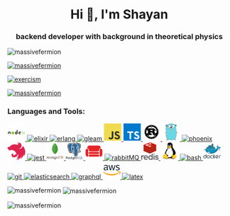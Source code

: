 <h1 align="center">Hi 👋, I'm Shayan</h1>
<h3 align="center">backend developer with background in theoretical physics</h3>

<p align="left"> <img src="https://komarev.com/ghpvc/?username=massivefermion&label=Profile%20views&color=0e75b6&style=flat" alt="massivefermion" /> </p>
<p align="left"> <a href="https://twitter.com/massivefermion" target="blank"><img src="https://img.shields.io/twitter/follow/massivefermion?logo=twitter&style=plastic" alt="massivefermion" /></a> </p>
<a href="https://exercism.org/profiles/massivefermion" target="_blank" rel="noreferrer"><img src="https://avatars.githubusercontent.com/u/5624255?s=200&v=4" alt="exercism" width="64" height="64"></a>

<p align="left"> <a href="https://github.com/ryo-ma/github-profile-trophy"><img src="https://github-profile-trophy.vercel.app/?username=massivefermion&theme=darkhub&no-frame=true&row=1&margin-w=16" alt="massivefermion" /></a> </p>

</p>
<h3 align="left">Languages and Tools:</h3>
<p align="left">
<a href="https://nodejs.org" target="_blank" rel="noreferrer"> <img src="https://raw.githubusercontent.com/devicons/devicon/master/icons/nodejs/nodejs-original-wordmark.svg" alt="nodejs" width="40" height="40"/> </a>
<a href="https://elixir-lang.org" target="_blank" rel="noreferrer"> <img src="https://www.vectorlogo.zone/logos/elixir-lang/elixir-lang-icon.svg" alt="elixir" width="40" height="40"/> </a>
<a href="https://www.erlang.org/" target="_blank" rel="noreferrer"> <img src="https://www.vectorlogo.zone/logos/erlang/erlang-official.svg" alt="erlang" width="40" height="40"/> </a>
<a href="https://gleam.run" target="_blank" rel="noreferrer"> <img src="https://avatars.githubusercontent.com/u/36161205?s=200&v=4" alt="gleam" width="40" height="40"/> </a>
<a href="https://developer.mozilla.org/en-US/docs/Web/JavaScript" target="_blank" rel="noreferrer"> <img src="https://raw.githubusercontent.com/devicons/devicon/master/icons/javascript/javascript-original.svg" alt="javascript" width="40" height="40"/> </a>
<a href="https://www.typescriptlang.org/" target="_blank" rel="noreferrer"> <img src="https://raw.githubusercontent.com/devicons/devicon/master/icons/typescript/typescript-original.svg" alt="typescript" width="40" height="40"/> </a>
<a href="https://www.rust-lang.org" target="_blank" rel="noreferrer"> <img src="https://raw.githubusercontent.com/devicons/devicon/master/icons/rust/rust-plain.svg" alt="rust" width="40" height="40"/> </a>
<a href="https://golang.org" target="_blank" rel="noreferrer"> <img src="https://raw.githubusercontent.com/devicons/devicon/master/icons/go/go-original.svg" alt="go" width="40" height="40"/> </a>
<a href="https://www.phoenixframework.org" target="_blank" rel="noreferrer"> <img src="https://avatars.githubusercontent.com/u/6510388?s=200&v=4" alt="phoenix" width="40" height="40"></a>
<a href="https://nestjs.com/" target="_blank" rel="noreferrer"> <img src="https://raw.githubusercontent.com/devicons/devicon/master/icons/nestjs/nestjs-plain.svg" alt="nestjs" width="40" height="40"/> </a>
<a href="https://jestjs.io" target="_blank" rel="noreferrer"> <img src="https://www.vectorlogo.zone/logos/jestjsio/jestjsio-icon.svg" alt="jest" width="40" height="40"/> </a>
<a href="https://www.mongodb.com/" target="_blank" rel="noreferrer"> <img src="https://raw.githubusercontent.com/devicons/devicon/master/icons/mongodb/mongodb-original-wordmark.svg" alt="mongodb" width="40" height="40"/> </a>
<a href="https://www.postgresql.org" target="_blank" rel="noreferrer"> <img src="https://raw.githubusercontent.com/devicons/devicon/master/icons/postgresql/postgresql-original-wordmark.svg" alt="postgresql" width="40" height="40"/> </a>
<a href="https://couchdb.apache.org/" target="_blank" rel="noreferrer"> <img src="https://raw.githubusercontent.com/devicons/devicon/0d6c64dbbf311879f7d563bfc3ccf559f9ed111c/icons/couchdb/couchdb-original.svg" alt="couchdb" width="40" height="40"/> </a>
<a href="https://www.rabbitmq.com" target="_blank" rel="noreferrer"> <img src="https://www.vectorlogo.zone/logos/rabbitmq/rabbitmq-icon.svg" alt="rabbitMQ" width="40" height="40"/> </a>
<a href="https://redis.io" target="_blank" rel="noreferrer"> <img src="https://raw.githubusercontent.com/devicons/devicon/master/icons/redis/redis-original-wordmark.svg" alt="redis" width="40" height="40"/> </a> 
<a href="https://www.linux.org/" target="_blank" rel="noreferrer"> <img src="https://raw.githubusercontent.com/devicons/devicon/master/icons/linux/linux-original.svg" alt="linux" width="40" height="40"/> </a>
<a href="https://www.gnu.org/software/bash/" target="_blank" rel="noreferrer"> <img src="https://www.vectorlogo.zone/logos/gnu_bash/gnu_bash-icon.svg" alt="bash" width="40" height="40"/> </a> 
<a href="https://www.docker.com/" target="_blank" rel="noreferrer"> <img src="https://raw.githubusercontent.com/devicons/devicon/master/icons/docker/docker-original-wordmark.svg" alt="docker" width="40" height="40"/> </a>
<a href="https://git-scm.com/" target="_blank" rel="noreferrer"> <img src="https://www.vectorlogo.zone/logos/git-scm/git-scm-icon.svg" alt="git" width="40" height="40"/> </a>
<a href="https://www.elastic.co" target="_blank" rel="noreferrer"> <img src="https://www.vectorlogo.zone/logos/elastic/elastic-icon.svg" alt="elasticsearch" width="40" height="40"/> </a>
<a href="https://graphql.org" target="_blank" rel="noreferrer"> <img src="https://www.vectorlogo.zone/logos/graphql/graphql-icon.svg" alt="graphql" width="40" height="40"/> </a>
<a href="https://aws.amazon.com" target="_blank" rel="noreferrer"> <img src="https://raw.githubusercontent.com/devicons/devicon/master/icons/amazonwebservices/amazonwebservices-original-wordmark.svg" alt="aws" width="40" height="40"/> </a>
<a href="https://www.latex-project.org" target="_blank" rel="noreferrer"><img src="https://upload.wikimedia.org/wikipedia/commons/9/92/LaTeX_logo.svg" alt="latex" width="75" height="40"></a>
</p>
<p><img align="left" src="https://github-readme-stats.vercel.app/api/top-langs?username=massivefermion&show_icons=true&locale=en&layout=compact" alt="massivefermion" /></p>
<p>&nbsp;<img align="center" src="https://github-readme-stats.vercel.app/api?username=massivefermion&show_icons=true&locale=en" alt="massivefermion" /></p>
<p><img align="center" src="https://github-readme-streak-stats.herokuapp.com/?user=massivefermion&" alt="massivefermion" /></p>
